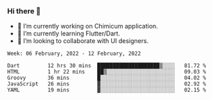 ### Hi there 👋

<!--
**devcat37/devcat37** is a ✨ _special_ ✨ repository because its `README.md` (this file) appears on your GitHub profile.-->


- 🔭 I’m currently working on Chimicum application.
- 🌱 I’m currently learning Flutter/Dart.
- 👯 I’m looking to collaborate with UI designers.
<!-- - 🤔 I’m looking for help with ... -->

<!--START_SECTION:waka-->
```text
Week: 06 February, 2022 - 12 February, 2022

Dart         12 hrs 30 mins  ████████████████████▒░░░░   81.72 % 
HTML         1 hr 22 mins    ██▒░░░░░░░░░░░░░░░░░░░░░░   09.03 % 
Groovy       36 mins         █░░░░░░░░░░░░░░░░░░░░░░░░   04.02 % 
JavaScript   26 mins         ▓░░░░░░░░░░░░░░░░░░░░░░░░   02.92 % 
YAML         19 mins         ▓░░░░░░░░░░░░░░░░░░░░░░░░   02.15 % 
```
<!--END_SECTION:waka-->
